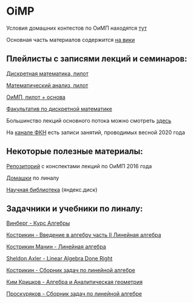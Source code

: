 # OiMP

Условия домашних контестов по ОиМП находятся [тут](https://yadi.sk/d/8s0lQ6LeqEtz3Q?w=1)

Основная часть материалов содержится [на вики](http://wiki.cs.hse.ru/)

## Плейлисты с записями лекций и семинаров:

[Дискретная математика, пилот](https://www.youtube.com/playlist?list=PLEwK9wdS5g0rMXoc2WiIevr2gEbHVWarG)

[Математический анализ, пилот](https://www.youtube.com/playlist?list=PLEwK9wdS5g0rIxyD885a4wsn0bVTg--7A)

[ОиМП, пилот + основа](https://www.youtube.com/playlist?list=PLEwK9wdS5g0oHT_ygQwRLamRBivSVkykk)

[Факультатив по дискретной математике](https://www.youtube.com/playlist?list=PLEwK9wdS5g0p2Wt9N8ujKPIHSr25kdlyw)

Большинство лекций основного потока можно смотреть [здесь](https://vr360.hse.ru/account/broadcasts)

На [канале ФКН](https://www.youtube.com/channel/UCV56iySuhfRQ1qSjXmAr1Yw/playlists) есть записи занятий, проводимых весной 2020 года

## Некоторые полезные материалы:

[Репозиторий](https://github.com/alzobnin/hse-cs-prog)
 с конспектами лекций по ОиМП 2016 года
 
[Домашки](https://yadi.sk/d/9PDKsZC6Ofr5jg?w=1) по линалу

[Научная библиотека](https://yadi.sk/d/ZjDyMPujR8ZFmQ?w=1) (яндекс.диск)

## Задачники и учебники по линалу:

[Винберг - Курс Алгебры](https://yadi.sk/i/APym0k2u75XI3Q)

[Кострикин - Введение в алгебру часть II Линейная алгебра](https://yadi.sk/d/2EqSAJJR3N9h7H)

[Кострикин Манин - Линейная алгебра](https://yadi.sk/d/ci_na-mz3N9h7Q)

[Sheldon Axler - Linear Algebra Done Right](https://yadi.sk/i/B5RXsXrI3TTFoU)

[Кострикин - Сборник задач по линейной алгебре](https://yadi.sk/i/ayIeELGipfO4_Q)

[Ким Крицков - Алгебра и Аналитическая геометрия](https://yadi.sk/d/pSAhP1233Ty6Ce)

[Проскуряков - Сборник задач по линейной алгебре](https://yadi.sk/d/fmNdMboVAAYueA)
